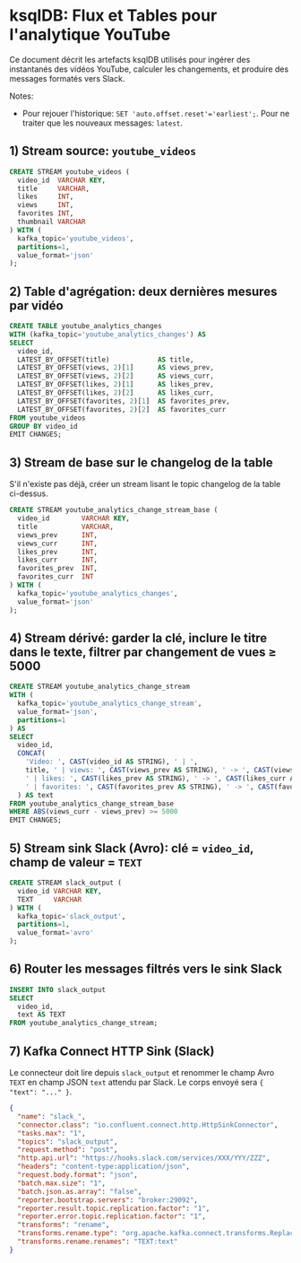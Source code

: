 
# ksqlDB: Flux et Tables pour l'analytique YouTube

Ce document décrit les artefacts ksqlDB utilisés pour ingérer des instantanés des vidéos YouTube, calculer les changements, et produire des messages formatés vers Slack.

Notes:
- Pour rejouer l'historique: `SET 'auto.offset.reset'='earliest';`. Pour ne traiter que les nouveaux messages: `latest`.

## 1) Stream source: `youtube_videos`
```sql
CREATE STREAM youtube_videos (
  video_id  VARCHAR KEY,
  title     VARCHAR,
  likes     INT,
  views     INT,
  favorites INT,
  thumbnail VARCHAR
) WITH (
  kafka_topic='youtube_videos',
  partitions=1,
  value_format='json'
);
```

## 2) Table d'agrégation: deux dernières mesures par vidéo
```sql
CREATE TABLE youtube_analytics_changes
WITH (kafka_topic='youtube_analytics_changes') AS
SELECT
  video_id,
  LATEST_BY_OFFSET(title)            AS title,
  LATEST_BY_OFFSET(views, 2)[1]      AS views_prev,
  LATEST_BY_OFFSET(views, 2)[2]      AS views_curr,
  LATEST_BY_OFFSET(likes, 2)[1]      AS likes_prev,
  LATEST_BY_OFFSET(likes, 2)[2]      AS likes_curr,
  LATEST_BY_OFFSET(favorites, 2)[1]  AS favorites_prev,
  LATEST_BY_OFFSET(favorites, 2)[2]  AS favorites_curr
FROM youtube_videos
GROUP BY video_id
EMIT CHANGES;
```

## 3) Stream de base sur le changelog de la table
S'il n'existe pas déjà, créer un stream lisant le topic changelog de la table ci-dessus.

```sql
CREATE STREAM youtube_analytics_change_stream_base (
  video_id        VARCHAR KEY,
  title           VARCHAR,
  views_prev      INT,
  views_curr      INT,
  likes_prev      INT,
  likes_curr      INT,
  favorites_prev  INT,
  favorites_curr  INT
) WITH (
  kafka_topic='youtube_analytics_changes',
  value_format='json'
);
```

## 4) Stream dérivé: garder la clé, inclure le titre dans le texte, filtrer par changement de vues ≥ 5000
```sql
CREATE STREAM youtube_analytics_change_stream
WITH (
  kafka_topic='youtube_analytics_change_stream',
  value_format='json',
  partitions=1
) AS
SELECT
  video_id,
  CONCAT(
    'Video: ', CAST(video_id AS STRING), ' | ',
    title, ' | views: ', CAST(views_prev AS STRING), ' -> ', CAST(views_curr AS STRING),
    ' | likes: ', CAST(likes_prev AS STRING), ' -> ', CAST(likes_curr AS STRING),
    ' | favorites: ', CAST(favorites_prev AS STRING), ' -> ', CAST(favorites_curr AS STRING)
  ) AS text
FROM youtube_analytics_change_stream_base
WHERE ABS(views_curr - views_prev) >= 5000
EMIT CHANGES;
```

## 5) Stream sink Slack (Avro): clé = `video_id`, champ de valeur = `TEXT`
```sql
CREATE STREAM slack_output (
  video_id VARCHAR KEY,
  TEXT     VARCHAR
) WITH (
  kafka_topic='slack_output',
  partitions=1,
  value_format='avro'
);
```

## 6) Router les messages filtrés vers le sink Slack
```sql
INSERT INTO slack_output
SELECT
  video_id,
  text AS TEXT
FROM youtube_analytics_change_stream;
```

## 7) Kafka Connect HTTP Sink (Slack) 
Le connecteur doit lire depuis `slack_output` et renommer le champ Avro `TEXT` en champ JSON `text` attendu par Slack. Le corps envoyé sera `{ "text": "..." }`.

```json
{
  "name": "slack_",
  "connector.class": "io.confluent.connect.http.HttpSinkConnector",
  "tasks.max": "1",
  "topics": "slack_output",
  "request.method": "post",
  "http.api.url": "https://hooks.slack.com/services/XXX/YYY/ZZZ",
  "headers": "content-type:application/json",
  "request.body.format": "json",
  "batch.max.size": "1",
  "batch.json.as.array": "false",
  "reporter.bootstrap.servers": "broker:29092",
  "reporter.result.topic.replication.factor": "1",
  "reporter.error.topic.replication.factor": "1",
  "transforms": "rename",
  "transforms.rename.type": "org.apache.kafka.connect.transforms.ReplaceField$Value",
  "transforms.rename.renames": "TEXT:text"
}
```

